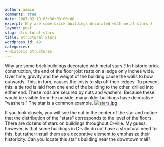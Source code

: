 ```yaml
---
author: admin
comments: true
date: 2007-02-19 03:38:03+00:00
excerpt: Why are some brick buildings decorated with metal stars ?
layout: post
slug: structural-stars
title: Structural Stars
wordpress_id: 49
categories:
- Historic Structures
---
```


Why are some brick buildings decorated with metal stars ? In historic brick construction, the end of the floor joist rests on a ledge only inches wide. Over time, gravity and the weight of the building cause the walls to bow outwards. This, in turn, causes the joists to slip off their ledges. To prevent this, a tie rod is laid from one end of the building to the other, drilled into either end. These rods are secured by nuts and washers. Because these would be visible from the outside, many older buildings have decorative "washers." The star is a common example. [![stars.jpg](http://www.locohistory.org/blog/wp-content/uploads/2007/02/stars.jpg)](http://www.locohistory.org/blog/?attachment_id=50)

If you look closely, you will see the nut in the center of the star and notice that the distribution of the "stars" corresponds to the level of the floors. There are dozens of stars on buildings throughout C-ville. My guess, however, is that some buildings in C-ville do not have a structural need for this, but rather install them as a decorative element to emphasize their historicity. Can you locate this star's building near the downtown mall? 
